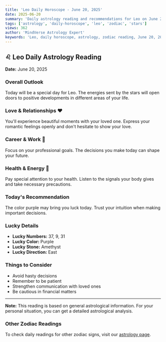 ```yaml
---
title: 'Leo Daily Horoscope - June 20, 2025'
date: 2025-06-20
summary: 'Daily astrology reading and recommendations for Leo on June 20, 2025.'
tags: ['astrology', 'daily-horoscope', 'leo', 'zodiac', 'stars']
views: 362
author: 'MindVerse Astrology Expert'
keywords: 'Leo, daily horoscope, astrology, zodiac reading, June 20, 2025'
---
```


## ♌ Leo Daily Astrology Reading

**Date:** June 20, 2025

### Overall Outlook

Today will be a special day for Leo. The energies sent by the stars will open doors to positive developments in different areas of your life.

### Love & Relationships ❤️

You'll experience beautiful moments with your loved one. Express your romantic feelings openly and don't hesitate to show your love.

### Career & Work 💼

Focus on your professional goals. The decisions you make today can shape your future.

### Health & Energy 🌟

Pay special attention to your health. Listen to the signals your body gives and take necessary precautions.

### Today's Recommendation

The color purple may bring you luck today. Trust your intuition when making important decisions.

### Lucky Details

- **Lucky Numbers:** 37, 9, 31
- **Lucky Color:** Purple
- **Lucky Stone:** Amethyst
- **Lucky Direction:** East

### Things to Consider

- Avoid hasty decisions
- Remember to be patient
- Strengthen communication with loved ones
- Be cautious in financial matters

---

**Note:** This reading is based on general astrological information. For your personal situation, you can get a detailed astrological analysis.

### Other Zodiac Readings

To check daily readings for other zodiac signs, visit our [astrology page](https://www.mindversedaily.com/en).
